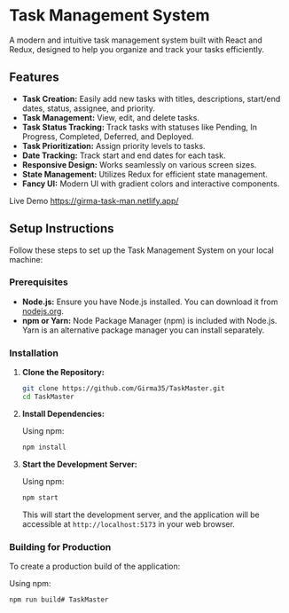 # Task Management System

A modern and intuitive task management system built with React and Redux, designed to help you organize and track your tasks efficiently.

## Features

* **Task Creation:** Easily add new tasks with titles, descriptions, start/end dates, status, assignee, and priority.
* **Task Management:** View, edit, and delete tasks.
* **Task Status Tracking:** Track tasks with statuses like Pending, In Progress, Completed, Deferred, and Deployed.
* **Task Prioritization:** Assign priority levels to tasks.
* **Date Tracking:** Track start and end dates for each task.
* **Responsive Design:** Works seamlessly on various screen sizes.
* **State Management:** Utilizes Redux for efficient state management.
* **Fancy UI:** Modern UI with gradient colors and interactive components.

Live Demo 
https://girma-task-man.netlify.app/

## Setup Instructions

Follow these steps to set up the Task Management System on your local machine:

###   Prerequisites

* **Node.js:** Ensure you have Node.js installed. You can download it from [nodejs.org](https://nodejs.org/).
* **npm or Yarn:** Node Package Manager (npm) is included with Node.js. Yarn is an alternative package manager you can install separately.

###   Installation

1.  **Clone the Repository:**

    ```bash
    git clone https://github.com/Girma35/TaskMaster.git
    cd TaskMaster
    ```

2.  **Install Dependencies:**

    Using npm:

    ```bash
    npm install
    ```

3.  **Start the Development Server:**

    Using npm:

    ```bash
    npm start
    ```

    This will start the development server, and the application will be accessible at `http://localhost:5173` in your web browser.

###   Building for Production

To create a production build of the application:

Using npm:

```bash
npm run build# TaskMaster
